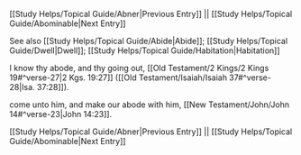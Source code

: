 [[Study Helps/Topical Guide/Abner|Previous Entry]]  ||  [[Study Helps/Topical Guide/Abominable|Next Entry]]

 See also [[Study Helps/Topical Guide/Abide|Abide]]; [[Study Helps/Topical Guide/Dwell|Dwell]]; [[Study Helps/Topical Guide/Habitation|Habitation]]

 I know thy abode, and thy going out, [[Old Testament/2 Kings/2 Kings 19#^verse-27|2 Kgs. 19:27]] ([[Old Testament/Isaiah/Isaiah 37#^verse-28|Isa. 37:28]]).

 come unto him, and make our abode with him, [[New Testament/John/John 14#^verse-23|John 14:23]].

[[Study Helps/Topical Guide/Abner|Previous Entry]]  ||  [[Study Helps/Topical Guide/Abominable|Next Entry]]